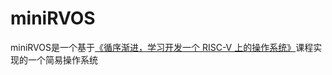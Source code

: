 # miniRVOS
miniRVOS是一个基于[《循序渐进，学习开发一个 RISC-V 上的操作系统》](https://www.bilibili.com/video/BV1Q5411w7z5)课程实现的一个简易操作系统